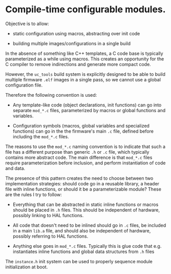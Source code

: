 Compile-time configurable modules.
==================================

Objective is to allow:

- static configuration using macros, abstracting over init code

- building multiple images/configurations in a single build

In the absence of something like C++ templates, a C code base is
typically parameterized as a while using macros.  This creates an
opportunity for the C compiler to remove indirections and generate
more compact code.

However, the `uc_tools` build system is explicitly designed to be able
to build multiple firmware `.elf` images in a single pass, so we
cannot use a global configuration file.

Therefore the following convention is used:

- Any template-like code (object declarations, init functions) can go
  into separate `mod_*.c` files, parameterized by macros or global
  functions and variables.

- Configuration symbols (macros, global variables and specialized
  functions) can go in the the firmware's main `.c` file, defined
  before including the `mod_*.c` files.

The reasons to use the `mod_*.c` naming convention is to indicate that
such a file has a different purpose than generic `.h` or `.c` file,
which typically contains more abstract code.  The main difference is
that `mod_*.c` files require parameterization before inclusion, and
perform instantiation of code and data.


The presence of this pattern creates the need to choose between two
implementation strategies: should code go in a reusable library, a
header file with inline functions, or should it be a parameterizable
module?  These are the rules I try to follow:

- Everything that can be abstracted in static inline functions or
  macros should be placed in `.h` files.  This should be independent
  of hardware, possibly linking to HAL functions.
  
- All code that doesn't need to be inlined should go in `.c` files, be
  included in a main `lib.a` file, and should also be independent of
  hardware, possibly referring to HAL functions.
  
- Anything else goes in `mod_*.c` files.  Typically this is glue code
  that e.g. instantiates inline functions and global data structures
  from `.h` files


The `instance.h` init system can be used to properly sequence module
initialization at boot.


